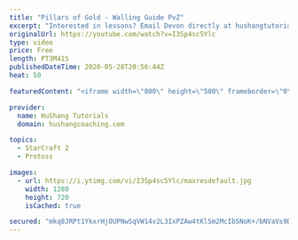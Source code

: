 ```yaml
---
title: "Pillars of Gold - Walling Guide PvZ"
excerpt: "Interested in lessons? Email Devon directly at hushangtutorials@outlook.com ------------------------------------------------------------------------------------------------------- Want to support HuShang Tutorials directly? Patreon is a website where you can contribute a monthly donation that will help"
originalUrl: https://youtube.com/watch?v=I3Sp4sc5Ylc
type: video
price: Free
length: PT3M41S
publishedDateTime: 2020-05-28T20:56:44Z
heat: 50

featuredContent: "<iframe width=\"800\" height=\"500\" frameborder=\"0\" src=\"https://www.youtube.com/embed/I3Sp4sc5Ylc\" allow=\"accelerometer; autoplay; encrypted-media; gyroscope; picture-in-picture\" allowfullscreen></iframe>"

provider:
  name: HuShang Tutorials
  domain: hushangcoaching.com

topics:
  - StarCraft 2
  - Protoss

images:
  - url: https://i.ytimg.com/vi/I3Sp4sc5Ylc/maxresdefault.jpg
    width: 1280
    height: 720
    isCached: true

secured: "mkq8JRPt1YkxrHjOUPNwSqVW14v2L3IxPZAw4tKlSm2McIb5NoK+/bNVaVs9DmjKMlRBv+TPPVvCrU/GPupMmkzpo176SxA3+ddGzbcNPnwFFJFL+r/bsLff1ZqrtEXHTLe9ppVvTWyo7PM6CCCa4R4wmqRu067laHn1XGD48Qs2oZJcCYNuMlGUpZVk/1A2IWhhFwCRMmJhaDTnwEXZiikchVTIYvc7YySYv4HV7w6rOgHhtHJ+5eke1Qht/CCXJRaJGtssCMlPAjjpdXl7q0BpgUIBeJ23aNlAqqlNiv1atgWWhmL+exzOY/SOsbGeJFEpPFZnjb2VX5BCzqTY3aba7kET2eZSOAq+Q7cckXo99vNo2q5kIqZCCGcbgLwmh+g9pmNarklajFN1/gqAbuFMJGjoRoVDCmJ8/EhdmT8=;u278EAPcW9JF7V1uPCK8vQ=="
---
```


